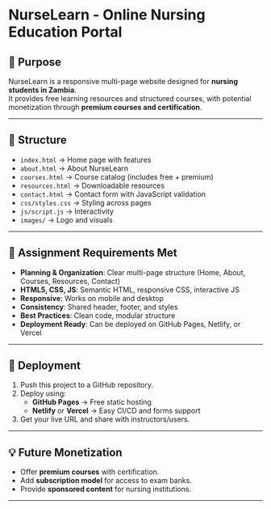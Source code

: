 # NurseLearn - Online Nursing Education Portal

## 📌 Purpose
NurseLearn is a responsive multi-page website designed for **nursing students in Zambia**.  
It provides free learning resources and structured courses, with potential monetization through **premium courses and certification**.

---

## 📂 Structure
- `index.html` → Home page with features
- `about.html` → About NurseLearn
- `courses.html` → Course catalog (includes free + premium)
- `resources.html` → Downloadable resources
- `contact.html` → Contact form with JavaScript validation
- `css/styles.css` → Styling across pages
- `js/script.js` → Interactivity
- `images/` → Logo and visuals

---

## 🎯 Assignment Requirements Met
- **Planning & Organization**: Clear multi-page structure (Home, About, Courses, Resources, Contact)
- **HTML5, CSS, JS**: Semantic HTML, responsive CSS, interactive JS
- **Responsive**: Works on mobile and desktop
- **Consistency**: Shared header, footer, and styles
- **Best Practices**: Clean code, modular structure
- **Deployment Ready**: Can be deployed on GitHub Pages, Netlify, or Vercel

---

## 🚀 Deployment
1. Push this project to a GitHub repository.
2. Deploy using:
   - **GitHub Pages** → Free static hosting
   - **Netlify** or **Vercel** → Easy CI/CD and forms support
3. Get your live URL and share with instructors/users.

---

## 💡 Future Monetization
- Offer **premium courses** with certification.
- Add **subscription model** for access to exam banks.
- Provide **sponsored content** for nursing institutions.

---
